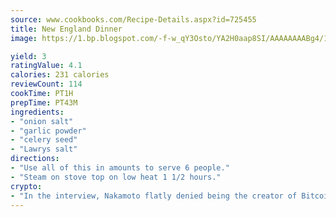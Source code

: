 ```yaml
---
source: www.cookbooks.com/Recipe-Details.aspx?id=725455
title: New England Dinner
image: https://1.bp.blogspot.com/-f-w_qY3Osto/YA2H0aap8SI/AAAAAAAABg4/17myAO5s9b8JksYvWDXpYkaDlcY0g6k_gCLcBGAsYHQ/s296/3.png

yield: 3
ratingValue: 4.1
calories: 231 calories
reviewCount: 114
cookTime: PT1H
prepTime: PT43M
ingredients:
- "onion salt"
- "garlic powder"
- "celery seed"
- "Lawrys salt"
directions:
- "Use all of this in amounts to serve 6 people."
- "Steam on stove top on low heat 1 1/2 hours."
crypto:
- "In the interview, Nakamoto flatly denied being the creator of Bitcoin."
---
```


